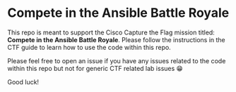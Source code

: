 # Compete in the Ansible Battle Royale

This repo is meant to support the Cisco Capture the Flag mission titled: **Compete in the Ansible Battle Royale**.  Please follow the instructions in the CTF guide to learn how to use the code within this repo.

Please feel free to open an issue if you have any issues related to the code within this repo but not for generic CTF related lab issues 😁

Good luck!